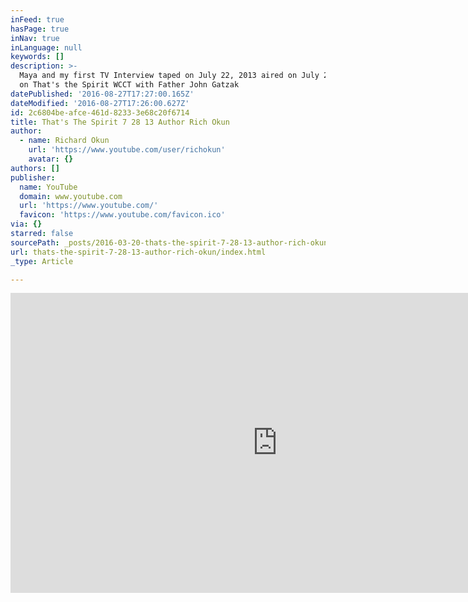 ```yaml
---
inFeed: true
hasPage: true
inNav: true
inLanguage: null
keywords: []
description: >-
  Maya and my first TV Interview taped on July 22, 2013 aired on July 28, 2013
  on That's the Spirit WCCT with Father John Gatzak
datePublished: '2016-08-27T17:27:00.165Z'
dateModified: '2016-08-27T17:26:00.627Z'
id: 2c6804be-afce-461d-8233-3e68c20f6714
title: That's The Spirit 7 28 13 Author Rich Okun
author:
  - name: Richard Okun
    url: 'https://www.youtube.com/user/richokun'
    avatar: {}
authors: []
publisher:
  name: YouTube
  domain: www.youtube.com
  url: 'https://www.youtube.com/'
  favicon: 'https://www.youtube.com/favicon.ico'
via: {}
starred: false
sourcePath: _posts/2016-03-20-thats-the-spirit-7-28-13-author-rich-okun.md
url: thats-the-spirit-7-28-13-author-rich-okun/index.html
_type: Article

---
```

<iframe src="https://cdn.embedly.com/widgets/media.html?src=https%3A%2F%2Fwww.youtube.com%2Fembed%2FyktDBhVaWHM%3Ffeature%3Doembed&amp;url=https%3A%2F%2Fwww.youtube.com%2Fwatch%3Fv%3DyktDBhVaWHM&amp;image=https%3A%2F%2Fi.ytimg.com%2Fvi%2FyktDBhVaWHM%2Fhqdefault.jpg&amp;key=b7d04c9b404c499eba89ee7072e1c4f7&amp;type=text%2Fhtml&amp;schema=youtube" width="854" height="480" scrolling="no" frameborder="0" allowfullscreen="allowfullscreen" style=""></iframe>